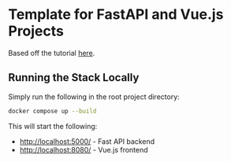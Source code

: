 # Template for FastAPI and Vue.js Projects

Based off the tutorial [here](https://testdriven.io/blog/developing-a-single-page-app-with-fastapi-and-vuejs/).

## Running the Stack Locally

Simply run the following in the root project directory:

```sh
docker compose up --build
```

This will start the following:

+ [http://localhost:5000/](http://localhost:5000/) - Fast API backend
+ [http://localhost:8080/](http://localhost:8080/) - Vue.js frontend
